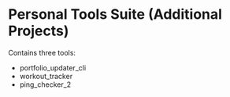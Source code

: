 # Personal Tools Suite (Additional Projects)

Contains three tools:
- portfolio_updater_cli
- workout_tracker
- ping_checker_2
